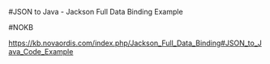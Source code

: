 #JSON to Java - Jackson Full Data Binding Example

#NOKB

https://kb.novaordis.com/index.php/Jackson_Full_Data_Binding#JSON_to_Java_Code_Example


